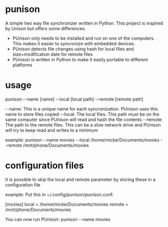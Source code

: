 punison
===================

A simple two way file synchronizer written in Python. This project is inspired by Unison but offers some differences.

- PUnison only needs to be installed and run on one of the computers. This makes it easier to syncronize with embedded devices.
- PUnison detects file changes using hash for local files and size+modification date for remote files
- PUnison is written in Python to make it easily portable to different platforms

usage
===================

punison --name [name] --local [local path] --remote [remote path]

--name: This is a unique name for each syncronization. PUnison uses this name to store files copied
--local: The local files. This path must be on the same computer since PUnison will read and hash the file contents
--remote: The path to the remote files. This can be a slow network drive and PUnison will try to keep read and writes to a minimum

example:
punison --name movies --local /home/micke/Documents/movies --remote /mnt/phone/Documents/movies

configuration files
===================

It is possible to skip the local and remote parameter by storing these in a configuration file

example:
Put this in ~/.config/punison/punison.conf:

[movies]
local = /home/micke/Documents/movies
remote = /mnt/phone/Documents/movies

You can now run PUnison:
punison --name movies
